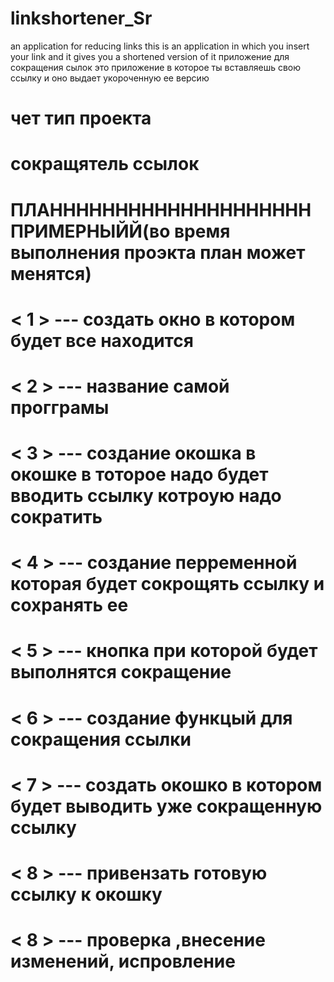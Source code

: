 # linkshortener_Sr
an application for reducing links this is an application in which you insert your link and it gives you a shortened version of it
приложение для сокращения сылок это приложение в которое ты вставляешь свою ссылку и оно выдает укороченную ее версию 
# чет тип проекта 
# сокращятель ссылок
# ПЛАНННННННННННННННННННН ПРИМЕРНЫЙЙ(во время выполнения проэкта план может менятся)
#  < 1 > --- cоздать окно в котором будет все находится
#  < 2 > --- название самой прогграмы
#  < 3 > --- создание окошка в окошке в тоторое надо будет вводить ссылку котроую надо сократить 
#  < 4 > --- создание перременной которая будет сокрощять ссылку и сохранять ее
#  < 5 > --- кнопка при которой будет выполнятся сокращение
#  < 6 > --- создание функцый для сокращения ссылки
#  < 7 > --- создать окошко в котором будет выводить уже сокращенную ссылку
#  < 8 > --- привензать готовую ссылку к окошку
#  < 8 > --- проверка ,внесение изменений, испровление 

